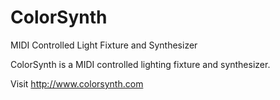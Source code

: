 # ColorSynth
MIDI Controlled Light Fixture and Synthesizer

ColorSynth is a MIDI controlled lighting fixture and synthesizer.  

Visit http://www.colorsynth.com
